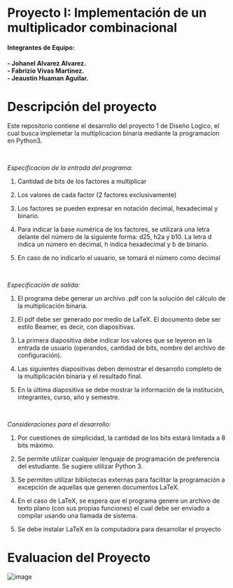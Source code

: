 Proyecto I: Implementación de un multiplicador
combinacional <a color="green" name="TOP"></a>
===================

<h4> Integrantes de Equipo: <h4>

<p> - Johanel Alvarez Alvarez.  <br> - Fabrizio Vivas Martinez.  <br> - Jeaustin Huaman Aguilar. </p>
  
  
  # Descripción del proyecto # 
  
  Este repositorio contiene el desarrollo del proyecto 1 de Diseño Logico, el cual busca implemetar la multiplicacion binaria mediante la programacion en Python3. </p>
  
  <br/> 
  
_Especificacion de la entrada del programa:_
  
  
1. Cantidad de bits de los factores a multiplicar
  
2. Los valores de cada factor (2 factores exclusivamente)
  
3. Los factores se pueden expresar en notación decimal, hexadecimal y binario.
  
4. Para indicar la base numérica de los factores, se utilizará una letra delante del número de la siguiente
forma: d25, h2a y b10. La letra d indica un número en decimal, h indica hexadecimal y b de binario.
  
5. En caso de no indicarlo el usuario, se tomará el número como decimal
  
    <br/> 
  _Especificación de salida:_
  
1. El programa debe generar un archivo .pdf con la solución del cálculo de la multiplicación binaria.
  
2. El pdf debe ser generado por medio de LaTeX. El documento debe ser estilo Beamer, es decir, con
diapositivas.
  
3. La primera diapositiva debe indicar los valores que se leyeron en la entrada de usuario (operandos,
cantidad de bits, nombre del archivo de configuración).
  
4. Las siguientes diapositivas deben demostrar el desarrollo completo de la multiplicación binaria y el
resultado final.
  
5. En la última diapositiva se debe mostrar la información de la institución, integrantes, curso, año y
semestre.
  
    <br/> 
  _Consideraciones para el desarrollo:_
  
  
1. Por cuestiones de simplicidad, la cantidad de los bits estará limitada a 8 bits máximo.
  
2. Se permite utilizar cualquier lenguaje de programación de preferencia del estudiante. Se sugiere utilizar
Python 3.
  
3. Se permiten utilizar bibliotecas externas para facilitar la programación a excepción de
aquellas que generen documentos LaTeX.
  
4. En el caso de LaTeX, se espera que el programa genere un archivo de texto plano (con sus propias
funciones) el cual debe ser enviado a compilar usando una llamada de sistema.
  
5. Se debe instalar LaTeX en la computadora para desarrollar el proyecto


  
  # Evaluacion del Proyecto #


![image](https://user-images.githubusercontent.com/104220377/221728817-9406d1a0-90ae-44a9-82e0-e3cab598dfce.png)
